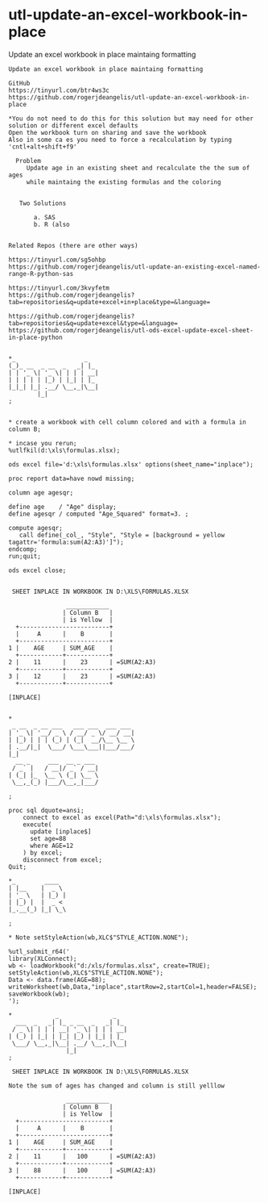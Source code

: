 # utl-update-an-excel-workbook-in-place
Update an excel workbook in place maintaing formatting

    Update an excel workbook in place maintaing formatting

    GitHub
    https://tinyurl.com/btr4ws3c
    https://github.com/rogerjdeangelis/utl-update-an-excel-workbook-in-place

    *You do not need to do this for this solution but may need for other solution or different excel defaults
    Open the workbook turn on sharing and save the workbook
    Also in some ca es you need to force a recalculation by typing 'cntl+alt+shift+f9'

      Problem
         Update age in an existing sheet and recalculate the the sum of ages
         while maintaing the existing formulas and the coloring


       Two Solutions

           a. SAS
           b. R (also


    Related Repos (there are other ways)

    https://tinyurl.com/sg5ohbp
    https://github.com/rogerjdeangelis/utl-update-an-existing-excel-named-range-R-python-sas

    https://tinyurl.com/3kvyfetm
    https://github.com/rogerjdeangelis?tab=repositories&q=update+excel+in+place&type=&language=

    https://github.com/rogerjdeangelis?tab=repositories&q=update+excel&type=&language=
    https://github.com/rogerjdeangelis/utl-ods-excel-update-excel-sheet-in-place-python


    *_                   _
    (_)_ __  _ __  _   _| |_
    | | '_ \| '_ \| | | | __|
    | | | | | |_) | |_| | |_
    |_|_| |_| .__/ \__,_|\__|
            |_|
    ;


    * create a workbook with cell column colored and with a formula in column B;

    * incase you rerun;
    %utlfkil(d:\xls\formulas.xlsx);

    ods excel file='d:\xls\formulas.xlsx' options(sheet_name="inplace");

    proc report data=have nowd missing;

    column age agesqr;

    define age    / "Age" display;
    define agesqr / computed "Age_Squared" format=3. ;

    compute agesqr;
       call define(_col_, "Style", "Style = [background = yellow tagattr='formula:sum(A2:A3)']");
    endcomp;
    run;quit;

    ods excel close;


     SHEET INPLACE IN WORKBOOK IN D:\XLS\FORMULAS.XLSX

                    ____________
                   | Column B   |
                   | is Yellow  |
      +-------------------------+
      |     A      |    B       |
      +-------------------------+
    1 |    AGE     | SUM_AGE    |
      +------------+------------+
    2 |    11      |    23      | =SUM(A2:A3)
      +------------+------------+
    3 |    12      |    23      | =SUM(A2:A3)
      +------------+------------+

    [INPLACE]


    *
     _ __  _ __ ___   ___ ___  ___ ___
    | '_ \| '__/ _ \ / __/ _ \/ __/ __|
    | |_) | | | (_) | (_|  __/\__ \__ \
    | .__/|_|  \___/ \___\___||___/___/
    |_|
      __ _     ___  __ _ ___
     / _` |   / __|/ _` / __|
    | (_| |_  \__ \ (_| \__ \
     \__,_(_) |___/\__,_|___/

    ;

    proc sql dquote=ansi;
        connect to excel as excel(Path="d:\xls\formulas.xlsx");
        execute(
          update [inplace$]
          set age=88
          where AGE=12
        ) by excel;
        disconnect from excel;
    Quit;

    *_        ____
    | |__    |  _ \
    | '_ \   | |_) |
    | |_) |  |  _ <
    |_.__(_) |_| \_\

    ;

    * Note setStyleAction(wb,XLC$"STYLE_ACTION.NONE");

    %utl_submit_r64('
    library(XLConnect);
    wb <- loadWorkbook("d:/xls/formulas.xlsx", create=TRUE);
    setStyleAction(wb,XLC$"STYLE_ACTION.NONE");
    Data <- data.frame(AGE=88);
    writeWorksheet(wb,Data,"inplace",startRow=2,startCol=1,header=FALSE);
    saveWorkbook(wb);
    ');

    *            _               _
      ___  _   _| |_ _ __  _   _| |_
     / _ \| | | | __| '_ \| | | | __|
    | (_) | |_| | |_| |_) | |_| | |_
     \___/ \__,_|\__| .__/ \__,_|\__|
                    |_|
    ;

     SHEET INPLACE IN WORKBOOK IN D:\XLS\FORMULAS.XLSX

    Note the sum of ages has changed and column is still yelllow

                    ____________
                   | Column B   |
                   | is Yellow  |
      +-------------------------+
      |     A      |    B       |
      +-------------------------+
    1 |    AGE     | SUM_AGE    |
      +------------+------------+
    2 |    11      |   100      | =SUM(A2:A3)
      +------------+------------+
    3 |    88      |   100      | =SUM(A2:A3)
      +------------+------------+

    [INPLACE]

